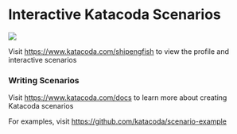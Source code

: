 # Interactive Katacoda Scenarios

[![](http://shields.katacoda.com/katacoda/shipengfish/count.svg)](https://www.katacoda.com/shipengfish "Get your profile on Katacoda.com")

Visit https://www.katacoda.com/shipengfish to view the profile and interactive scenarios

### Writing Scenarios
Visit https://www.katacoda.com/docs to learn more about creating Katacoda scenarios

For examples, visit https://github.com/katacoda/scenario-example
